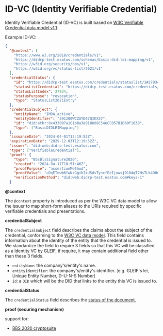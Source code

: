 # ID-VC (Identity Verifiable Credential)

Identity Verifiable Credential (ID-VC) is built based on [W3C Verifiable Credential data model v1.1](https://www.w3.org/TR/vc-data-model/).

Example ID-VC:
```json
{
  "@context": [
    "https://www.w3.org/2018/credentials/v1",
    "https://didrp-test.esatus.com/schemas/basic-did-lei-mapping/v1",
    "https://w3id.org/security/bbs/v1",
    "https://w3id.org/vc/status-list/2021/v1"
  ],
  "credentialStatus": {
    "id": "https://didrp-test.esatus.com/credentials/statuslist/1#27934",
    "statusListCredential": "https://didrp-test.esatus.com/credentials/statuslist/1",
    "statusListIndex": 27934,
    "statusPurpose": "revocation",
    "type": "StatusList2021Entry"
  },
  "credentialSubject": {
    "entityName": "IMDA_active",
    "entityIdentifier": "391200WCZAYD47QIKX37",
    "id": "did:ethr:0x433097a1C1b8a3e9188d8C54eCC057B1D69f1638",
    "type": ["BasicDIDLEIMapping"]
  },
  "issuanceDate": "2024-04-01T12:19:52Z",
  "expirationDate": "2029-12-03T12:19:52Z",
  "issuer": "did:web:didrp-test.esatus.com",
  "type": ["VerifiableCredential"],
  "proof": {
    "type": "BbsBlsSignature2020",
    "created": "2024-04-11T10:51:46Z",
    "proofPurpose": "assertionMethod",
    "proofValue": "uDqETewb6fwNzGgihIxUSdvTyncfEeIjowsj91O4qT2HsTLk4OUmkdreSY55d+SzYUHlKfzccE4m7waZyoLEkBLFiK2g54Q2i+CdtYBgDdkUDsoULSBMcH1MwGHwdjfXpldFNFrHFx/IAvLVniyeMQ==",
    "verificationMethod": "did:web:didrp-test.esatus.com#keys-1"
  }
```

**@context**

The `@context` property is introduced as per the W3C VC data model to allow the issuer to map short-form aliases to the URIs required by specific verifiable credentials and presentations.

**credentialSubject**

The `credentialSubject` field describes the claims about the subject of the credential, conforming to the [W3C VC data model](https://www.w3.org/TR/vc-data-model/#credential-subject). This field contains information about the identity of the entity that the credential is issued to. We standardize the field to require 3 fields so that this VC will be classified as a Identity VC by GLEIF, if require, it may contain additional field other than these 3 fields.

- `entityName`: the company's/entity's name.
- `entityIdentifier`: the company's/entity's identifier. (e.g. GLEIF's lei, Unique Entity Number, D-U-N-S Number)
- `id`: a `DID` which will be the DID that links to the entity this VC is issued to.

**credentialStatus**

The `credentialStatus` field describes the [status of the document.](https://www.w3.org/TR/vc-data-model/#status)

**proof (securing mechanism)**

support for:
- [BBS 2020 cryptosuite](https://github.com/mattrglobal/jsonld-signatures-bbs)
